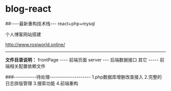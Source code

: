 # blog-react

##----最新重构技术栈---
react+php+mysql

个人博客网站搭建

http://www.rosiworld.online/

-------------------------------
**文件目录说明：**
frontPage ---- 前端页面
server --- 后端数据接口
其它 ----- 前端相关配置依赖文件

###-----------待处理--------------------
1.php数据库增删改查接入
2.完整的日志排版管理
3.搜索功能
4.前端重构
